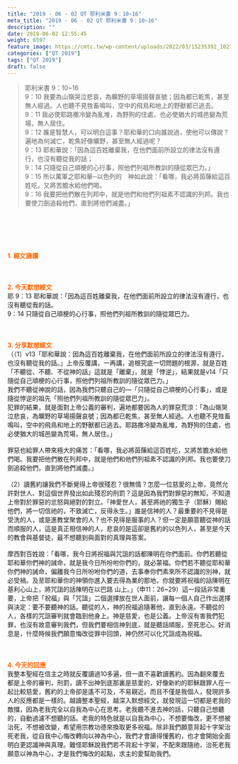 ```yaml
---
title: "2019 - 06 - 02 QT 耶利米書 9：10~16"
meta_title: "2019 - 06 - 02 QT 耶利米書 9：10~16"
description: ""
date: 2019-06-02 12:55:45
weight: 6597
feature_image: https://cmtc.tw/wp-content/uploads/2022/03/15235392_10211799862337740_180693556567566654_o-1.webp
categories: ["QT 2019"]
tags: ["QT 2019"]
draft: false
---
```


<blockquote>耶利米書 9：10~16<br />
9：10 我要為山嶺哭泣悲哀，為曠野的草場揚聲哀號；因為都已乾焦，甚至無人經過。人也聽不見牲畜鳴叫，空中的飛鳥和地上的野獸都已逃去。<br />
9：11 我必使耶路撒冷變為亂堆，為野狗的住處，也必使猶大的城邑變為荒場，無人居住。<br />
9：12 誰是智慧人，可以明白這事？耶和華的口向誰說過，使他可以傳說？遍地為何滅亡，乾焦好像曠野，甚至無人經過呢？<br />
9：13 耶和華說：「因為這百姓離棄我，在他們面前所設立的律法沒有遵行，也沒有聽從我的話；<br />
9：14 只隨從自己頑梗的心行事，照他們列祖所教訓的隨從眾巴力。」<br />
9：15 所以萬軍之耶和華─以色列的　神如此說：「看哪，我必將茵蔯給這百姓吃，又將苦膽水給他們喝。<br />
9：16 我要把他們散在列邦中，就是他們和他們列祖素不認識的列邦。我也要使刀劍追殺他們，直到將他們滅盡。」</blockquote><br />
&nbsp;<br />
<br />
&nbsp;<br />
<br />
<span style="color: #ff6600;"><strong>1. </strong><strong>經文誦讀</strong></span><br />
<br />
<span style="color: #ff6600;"><strong> </strong></span><br />
<br />
<span style="color: #ff6600;"><strong>2. 今天默想</strong><strong>經文<br />
</strong></span>耶 9：13 耶和華說：「因為這百姓離棄我，在他們面前所設立的律法沒有遵行，也沒有聽從我的話。<br />
9：14 只隨從自己頑梗的心行事，照他們列祖所教訓的隨從眾巴力。<br />
<br />
&nbsp;<br />
<br />
<span style="color: #ff6600;"><strong>3. 分享默想經文<br />
</strong></span>（（1）v13「耶和華說：因為這百姓離棄我，在他們面前所設立的律法沒有遵行，也沒有聽從我的話。」上帝反覆講，一再講，追根究底一切問題的根源，就是百姓「不聽從、不聽、不從神的話」這就是「離棄」，就是「悖逆」，結果就是v14「只隨從自己頑梗的心行事，照他們列祖所教訓的隨從眾巴力。」<br />
我們不聽從神說的話，因為我們只聽自己的—「只隨從自己頑梗的心行事」，或是隨從悖逆的祖先「照他們列祖所教訓的隨從眾巴力」。<br />
犯罪的結果，就是面對上帝公義的審判，遍地都要因為人的罪惡荒涼：「為山嶺哭泣悲哀，為曠野的草場揚聲哀號；因為都已乾焦，甚至無人經過。人也聽不見牲畜鳴叫，空中的飛鳥和地上的野獸都已逃去。耶路撒冷變為亂堆，為野狗的住處，也必使猶大的城邑變為荒場，無人居住。」<br />
<br />
罪惡也給罪人帶來極大的痛苦：「看哪，我必將茵蔯給這百姓吃，又將苦膽水給他們喝。我要把他們散在列邦中，就是他們和他們列祖素不認識的列邦。我也要使刀劍追殺他們，直到將他們滅盡。」<br />
<br />
（2）讀舊約讓我們不斷覺得上帝很殘忍？很無情？怎麼一位慈愛的上帝，竟然允許對世人、對這個世界發出如此殘忍的刑罰？這是因為我們對罪惡的無知，不知道上帝對於罪惡的忿怒與絕對的對立。「神愛世人，甚至將祂的獨生子（耶穌）賜給他們，將一切信祂的，不致滅亡，反得永生。」誰是信神的人？最重要的不見得是受洗的人，或是進教堂聚會的人？也不見得是服事的人？但一定是願意聽從神的話而順服的人，這是真正相信神的人，悲哀的是這卻是舊約的以色列人，甚至是今天的教會與基督徒，最不想聽到與面對的真理與答案。<br />
<br />
摩西對百姓說：「看哪，我今日將祝福與咒詛的話都陳明在你們面前。你們若聽從耶和華你們神的誡命，就是我今日所吩咐你們的，就必蒙福。你們若不聽從耶和華你們神的誡命，偏離我今日所吩咐你們的道，去事奉你們素來所不認識的別神，就必受禍。及至耶和華你的神領你進入要去得為業的那地，你就要將祝福的話陳明在基利心山上，將咒詛的話陳明在以巴路 山上。」（申11：26~29）這一段話非常重要，上帝把「祝福」與「咒詛」二個選擇放在世人面前，讓每一個人自己作出選擇與決定：要不要聽神的話。聽從的人，神的祝福追隨著他，直到永遠。不聽從的人，各樣的咒詛審判就會臨到他身上。神是慈愛，也是公義。上帝沒有害我們犯罪，也沒有故意審判我們，但我們要相信神到底，就是聽話順服，至死忠心。好消息是，什麼時候我們願意悔改從罪中回頭，神仍然可以化咒詛成為祝福。<br />
<br />
&nbsp;<br />
<br />
<span style="color: #ff6600;"><strong>4. 今天的回應<br />
</strong></span>我整本聖經在信主之時就反覆讀過10多遍，但一直不喜歡讀舊約。因為翻來覆去都是上帝的審判，刑罰，讀不出神到底那裏是慈愛的，好像新約的耶穌跟罪人在一起比較慈愛，舊約的上帝卻是遙不可及，不易親近。而且不僅是我個人，發現許多人的反應都是一樣的。越讀整本聖經，越深入默想經文，就發現這一切都是老我的敵擋，因為老我完全以自我為中心在思考。老我聽不進去神的話，只聽自己想聽的，自動過濾不想聽的話。老我的特色就是以自我為中心，不想要悔改，更不想被治死，不想被改變，希望用宗教功德來換取更多祝福。除非我們願意背起十字架治死老我，從自我中心悔改轉向以神為中心，我們才會讀得懂舊約，也才會開始全面明白更認識神與真理。難怪耶穌說我們若不背起十字架，不配來跟隨祂，治死老我願意以神為中心，才是我們悔改的起點，求主的愛幫助我們。
        